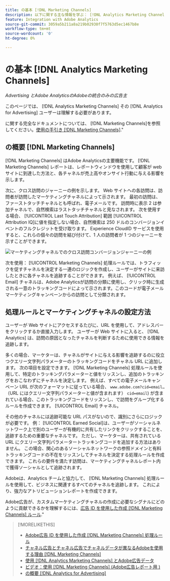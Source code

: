 ```yaml
---
title: の基本 [!DNL Marketing Channels]
description: 以下に関する主な情報を学ぶ： [!DNL Analytics Marketing Channels] その [!DNL Analytics for Advertising] ユーザーは理解する必要があります。
feature: Integration with Adobe Analytics
source-git-commit: 3059a5b211a8a219b02930f7f5763d5ec1467b8e
workflow-type: tm+mt
source-wordcount: '0'
ht-degree: 0%

---
```


# の基本 [!DNL Analytics Marketing Channels]

*Advertising とAdobe AnalyticsのAdobeの統合のみの広告主*

このページでは、 [!DNL Analytics Marketing Channels] その [!DNL Analytics for Advertising] ユーザーは理解する必要があります。

に関する完全なドキュメントについては、 [!DNL Marketing Channels]を参照してください。[使用の手引き [!DNL Marketing Channels]](https://experienceleague.adobe.com/docs/analytics/components/marketing-channels/c-getting-started-mchannel.html).&quot;

## の概要 [!DNL Marketing Channels]

[!DNL Marketing Channels] はAdobe Analyticsの主要機能です。 [!DNL Marketing Channels] レポートは、レポートウィンドウを使用して顧客が web サイトに到達した方法と、各チャネルが売上高やオンサイト行動に与える影響を示します。

次に、クロス訪問のジャーニーの例を示します。 Web サイトへの各訪問は、訪問者が訪問したマーケティングチャネルによって示されます。 最初の訪問は、ファーストタッチチャネルとも呼ばれ、電子メールです。 訪問時に表示 2 は参加チャネルで、自然検索はラストタッチチャネルと見なされます。 次を使用する場合、 [!UICONTROL Last Touch Attribution] 範囲 [!UICONTROL Attribution IQ]に値を指定しない場合、自然検索は 250 ドルのコンバージョンイベントのフルクレジットを受け取ります。 Experience CloudID サービスを使用すると、これらの個々の訪問を結び付けて、1 人の訪問者が 1 つのジャーニーを示すことができます。

![マーケティングチャネルでのクロス訪問コンバージョンジャーニーの例](/help/integrations/assets/a4adc-mc-sample-journey.png)

次を使用： [!UICONTROL Marketing Channels] 処理ルールでは、トラフィックを促すチャネルを決定する一連のロジックを作成し、ユーザーがサイトに来訪したときに各チャネルを追跡することができます。 例えば、 [!UICONTROL Email] チャネルは、Adobe Analyticsが訪問の分類に使用し、クリック時に生成される一意のトラッキングコードによって示されます。このコードが電子メールマーケティングキャンペーンからの訪問として分類されます。

## 処理ルールとマーケティングチャネルの設定方法

ユーザーが Web サイトにアクセスするたびに、URL を使用して、アドレスバーをクリックするか直接入力します。 ユーザーが Web サイトに入ると、 [!DNL Analytics] は、訪問の原因となったチャネルを判断するために使用できる情報を追跡します。

多くの場合、マーケターは、チャネルがサイトに与える影響を追跡するのに役立つクエリー文字列パラメーターのトラッキングコードをチャネル URL に追加します。 次の項目を設定できます。 [!DNL Marketing Channels] 処理ルールを使用して、特定のトラッキングパラメーターと値をリッスンし、追加のトラッキングをおこなわずにチャネルを決定します。 例えば、すべての電子メールキャンペーン URL が次のフォーマットに従っている場合、 `www.adobe.com?cid=email…` （URL にはクエリー文字列パラメーターと値が含まれます） `cid=email`) が含まれている場合、このトラッキングコードをリッスンし、で訪問をグループ化するルールを作成できます。 [!UICONTROL Email] チャネル。

その他のチャネルには追跡可能な URL パスがないので、識別にさらにロジックが必要です。 例： [!UICONTROL Earned Social]は、ユーザーがソーシャルネットワーク上で別のユーザーが有機的に共有したリンクをクリックすることを、追跡するための重要なチャネルです。 ただし、マーケターは、共有されている URL にクエリー文字列パラメータートラッキングコードを追加する方法はありません。 この場合、関心のあるソーシャルネットワークの参照ドメインと有料トラッキングコードの不在をリッスンしてチャネルを決定する処理ルールを作成できます。 これらの要件を満たす訪問は、マーケティングチャネルレポート内で獲得ソーシャルとして追跡されます。

Adobeは、Analytics チームと協力して、 [!DNL Marketing Channels] 処理ルールを使用して、ビジネスに関連するすべてのチャネルを追跡します。 これにより、強力なアトリビューションレポートを作成できます。

Adobe広告が、カスタムマーケティングチャネルの作成に必要なシグナルにどのように貢献できるかを理解するには、[広告 ID を使用した作成 [!DNL Marketing Channels] ルール](mc-ids.md).&quot;

>[!MORELIKETHIS]
>
>* [Adobe広告 ID を使用した作成 [!DNL Marketing Channels] 処理ルール](mc-ids.md)
>* [チャネル広告とチャネル広告でチャネルデータが異なるAdobeを使用する理由 [!DNL Marketing Channels]](mc-data-variances.md)
>* [使用 [!DNL Analytics Marketing Channels] とAdobe広告データ](mc-ac-data.md)
>* [ビデオ：使用 [!DNL Marketing Channels] (Adobe広告レポート用 )](https://experienceleague.adobe.com/docs/advertising-cloud-learn/tutorials/analytics/analytics-reporting-a4adc.html)
>* [の概要 [!DNL Analytics for Advertising]](/help/integrations/analytics/overview.md)

